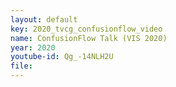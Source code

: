 ```yaml
---
layout: default
key: 2020_tvcg_confusionflow_video
name: ConfusionFlow Talk (VIS 2020)
year: 2020
youtube-id: Qg_-14NLH2U
file: 
---
```

